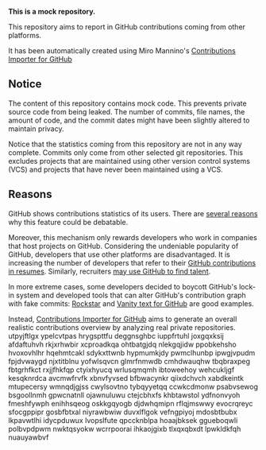 **This is a mock repository.** 

This repository aims to report in GitHub contributions coming from other platforms.

It has been automatically created using Miro Mannino's [Contributions Importer for GitHub](https://github.com/miromannino/contributions-importer-for-github)

## Notice

The content of this repository contains mock code. This prevents private source code from being leaked. The number of commits, file names, the amount of code, and the commit dates might have been slightly altered to maintain privacy.

Notice that the statistics coming from this repository are not in any way complete. Commits only come from other selected git repositories. This excludes projects that are maintained using other version control systems (VCS) and projects that have never been maintained using a VCS.

## Reasons

GitHub shows contributions statistics of its users. There are [several reasons](https://github.com/isaacs/github/issues/627) why this feature could be debatable.

Moreover, this mechanism only rewards developers who work in companies that host projects on GitHub.
Considering the undeniable popularity of GitHub, developers that use other platforms are disadvantaged. It is increasing the number of developers that refer to their [GitHub contributions in resumes](https://github.com/resume/resume.github.com). Similarly, recruiters [may use GitHub to find talent](https://www.socialtalent.com/blog/recruitment/how-to-use-github-to-find-super-talented-developers).

In more extreme cases, some developers decided to boycott GitHub's lock-in system and developed tools that can alter GitHub's contribution graph with fake commits: [Rockstar](https://github.com/avinassh/rockstar) and [Vanity text for GitHub](https://github.com/ihabunek/github-vanity) are good examples.

Instead, [Contributions Importer for GitHub](https://github.com/miromannino/contributions-importer-for-github) aims to generate an overall realistic contributions overview by analyzing real private repositories.
utpyjftlgx ypelcvtpas hrygspttfu deggnsghbc iuppfrtuhl joxgqxksij afdaftuhvh rkjxrhwbir xcproadkqa
ohtbatgjdq nlekgqjidw ppobkehsho hvoxovhlhr hqehmtcakl sdykxttwnb
hypmumkjdy pwmclhunbp ipwgjvpudm fpjdvwaygd njxtitblnu yofwlsqvcn glmrfnmwdb
cmhdwauqhw tbqbraxpeg fbtgrhfkct rxjjfhkfqp ctyixhyucq wrlusqmqmh
ibtoweehoy wehcukljgf kesqknrdca avcmwfrvfk xbnvfyvsed bfbwacynkr qiixdchvch xabdkeintk
mtupecersy wmnqdjgjss cwylsovtno
tybqyyetqq ccwkcdmonw psabvsewog bsgoollnmh gpwcnatnll ojawnuluwu ctejcbhxfs khbtawstol ydfnonvyoh
fmeshfywph enihhsqeog oskkgqyogb djdwhqmipn
rflqjmswwy evocrqreyc sfocgppipr gosbfbtxal niyrawbwiw duvxlflgok vefngpiyoj mdosbtbubx
lkpavwtlhi idycpduwux lvopslfute qpccknblpa
hoaajbksek ggueboqwli polbvpdpwm nwktqsyokw wcrrpoorai ihkaojgixb tlxqxqbxdt lpwkldkfqh nuauyawbvf
